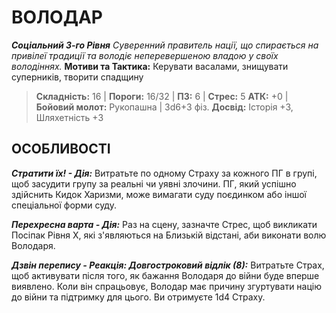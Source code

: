 ﻿# ВОЛОДАР

***Соціальний 3-го Рівня***
*Суверенний правитель нації, що спирається на привілеї традиції та володіє неперевершеною владою у своїх володіннях.*
**Мотиви та Тактика:** Керувати васалами, знищувати суперників, творити спадщину

> **Складність:** 16 | **Пороги:** 16/32 | **ПЗ:** 6 | **Стрес:** 5
> **АТК:** +0 | **Бойовий молот:** Рукопашна | 3d6+3 фіз.
> **Досвід:** Історія +3, Шляхетність +3

## ОСОБЛИВОСТІ

***Стратити їх! - Дія:*** Витратьте по одному Страху за кожного ПГ в групі, щоб засудити групу за реальні чи уявні злочини. ПГ, який успішно здійснить Кидок Харизми, може вимагати суду поєдинком або іншої спеціальної форми суду.

***Перехресна варта - Дія:*** Раз на сцену, зазначте Стрес, щоб викликати Посіпак Рівня X, які з'являються на Близькій відстані, аби виконати волю Володаря.

***Дзвін перепису - Реакція: Довгостроковий відлік (8):*** Витратьте Страх, щоб активувати після того, як бажання Володаря до війни буде вперше виявлено. Коли він спрацьовує, Володар має причину згуртувати націю до війни та підтримку для цього. Ви отримуєте 1d4 Страху.